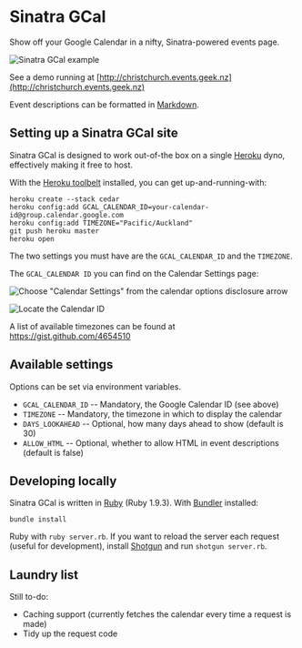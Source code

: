 # Sinatra GCal

Show off your Google Calendar in a nifty, Sinatra-powered events page.

![Sinatra GCal example](http://i.imgur.com/odgyR.png)

See a demo running at [http://christchurch.events.geek.nz](http://christchurch.events.geek.nz)

Event descriptions can be formatted in [Markdown](http://daringfireball.net/projects/markdown/basics).

## Setting up a Sinatra GCal site

Sinatra GCal is designed to work out-of-the box on a single [Heroku](http://heroku.com/) dyno, effectively making it free to host.

With the [Heroku toolbelt](https://toolbelt.heroku.com/) installed, you can get up-and-running-with:

    heroku create --stack cedar
    heroku config:add GCAL_CALENDAR_ID=your-calendar-id@group.calendar.google.com
    heroku config:add TIMEZONE="Pacific/Auckland"
    git push heroku master
    heroku open

The two settings you must have are the `GCAL_CALENDAR_ID` and the `TIMEZONE`.

The `GCAL_CALENDAR ID` you can find on the Calendar Settings page:

![Choose "Calendar Settings" from the calendar options disclosure arrow](http://i.imgur.com/evQI5IX.png)

![Locate the Calendar ID](http://i.imgur.com/UN7d77t.png)

A list of available timezones can be found at https://gist.github.com/4654510

## Available settings

Options can be set via environment variables.

* `GCAL_CALENDAR_ID` -- Mandatory, the Google Calendar ID (see above)
* `TIMEZONE` -- Mandatory, the timezone in which to display the calendar
* `DAYS_LOOKAHEAD` -- Optional, how many days ahead to show (default is 30)
* `ALLOW_HTML` -- Optional, whether to allow HTML in event descriptions (default is false)

## Developing locally

Sinatra GCal is written in [Ruby](http://ruby-lang.org) (Ruby 1.9.3). With [Bundler](http://gembundler.com) installed:

    bundle install

Ruby with `ruby server.rb`. If you want to reload the server each request (useful for development), install [Shotgun](http://rubygems.org/gems/shotgun) and run `shotgun server.rb`.

## Laundry list

Still to-do:

* Caching support (currently fetches the calendar every time a request is made)
* Tidy up the request code
